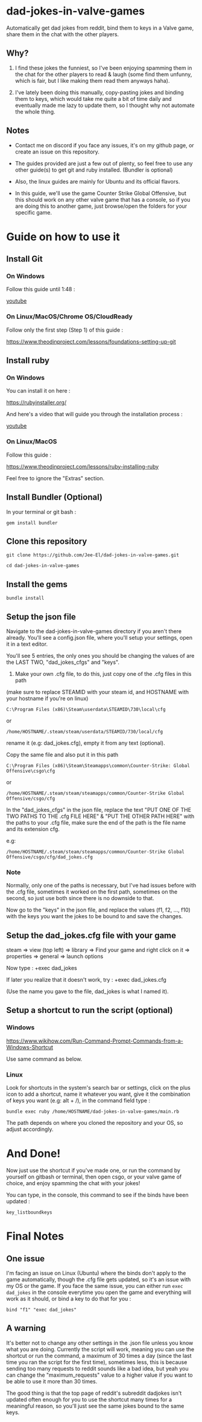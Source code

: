 # dad-jokes-in-valve-games

Automatically get dad jokes from reddit, bind them to keys in a Valve game, share them in the chat with the other players.

## Why?

1. I find these jokes the funniest, so I've been enjoying spamming them in the chat for the other players to read & laugh (some find them unfunny, which is fair, but I like making them read them anyways haha).

2. I've lately been doing this manually, copy-pasting jokes and binding them to keys, which would take me quite a bit of time daily and eventually made me lazy to update them, so I thought why not automate the whole thing.

## Notes

- Contact me on discord if you face any issues, it's on my github page, or create an issue on this repository.

- The guides provided are just a few out of plenty, so feel free to use any other guide(s) to get git and ruby installed. (Bundler is optional)

- Also, the linux guides are mainly for Ubuntu and its official flavors.

- In this guide, we'll use the game Counter Strike Global Offensive, but this should work on any other valve game that has a console, so if you are doing this to another game, just browse/open the folders for your specific game.

# Guide on how to use it

## Install Git

### On Windows

Follow this guide until 1:48 :

[youtube](https://www.youtube.com/watch?v=2j7fD92g-gE)

### On Linux/MacOS/Chrome OS/CloudReady

Follow only the first step (Step 1) of this guide :

https://www.theodinproject.com/lessons/foundations-setting-up-git

## Install ruby

### On Windows

You can install it on here :

https://rubyinstaller.org/

And here's a video that will guide you through the installation process :

[youtube](https://www.youtube.com/watch?v=XC1ccTyhLPI)

### On Linux/MacOS

Follow this guide :

https://www.theodinproject.com/lessons/ruby-installing-ruby

Feel free to ignore the "Extras" section.

## Install Bundler (Optional)

In your terminal or git bash :

`gem install bundler`

## Clone this repository

`git clone https://github.com/Jee-El/dad-jokes-in-valve-games.git`

`cd dad-jokes-in-valve-games`

## Install the gems

`bundle install`

## Setup the json file

Navigate to the dad-jokes-in-valve-games directory if you aren't there already. You'll see a config.json file, where you'll setup your settings, open it in a text editor.

You'll see 5 entries, the only ones you should be changing the values of are the LAST TWO, "dad_jokes_cfgs" and "keys".

1. Make your own .cfg file, to do this, just copy one of the .cfg files in this path

(make sure to replace STEAMID with your steam id, and HOSTNAME with your hostname if you're on linux)

`C:\Program Files (x86)\Steam\userdata\STEAMID\730\local\cfg`

or

`/home/HOSTNAME/.steam/steam/userdata/STEAMID/730/local/cfg`

rename it (e.g: dad_jokes.cfg), empty it from any text (optional).

Copy the same file and also put it in this path

`C:\Program Files (x86)\Steam\Steamapps\common\Counter-Strike: Global Offensive\csgo\cfg`

or

`/home/HOSTNAME/.steam/steam/steamapps/common/Counter-Strike Global Offensive/csgo/cfg`

In the "dad_jokes_cfgs" in the json file, replace the text "PUT ONE OF THE TWO PATHS TO THE .cfg FILE HERE" & "PUT THE OTHER PATH HERE" with the paths to your .cfg file, make sure the end of the path is the file name and its extension cfg.

e.g:

`/home/HOSTNAME/.steam/steam/steamapps/common/Counter-Strike Global Offensive/csgo/cfg/dad_jokes.cfg`

### Note

Normally, only one of the paths is necessary, but I've had issues before with the .cfg file, sometimes it worked on the first path, sometimes on the second, so just use both since there is no downside to that.

Now go to the "keys" in the json file, and replace the values (f1, f2, ..., f10) with the keys you want the jokes to be bound to and save the changes.

## Setup the dad_jokes.cfg file with your game

steam => view (top left) => library => Find your game and right click on it => properties => general => launch options

Now type : +exec dad_jokes

If later you realize that it doesn't work, try : +exec dad_jokes.cfg

(Use the name you gave to the file, dad_jokes is what I named it).

## Setup a shortcut to run the script (optional)

### Windows

https://www.wikihow.com/Run-Command-Prompt-Commands-from-a-Windows-Shortcut

Use same command as below.

### Linux

Look for shortcuts in the system's search bar or settings, click on the plus icon to add a shortcut, name it whatever you want, give it the combination of keys you want (e.g: alt + /), in the command field type :

`bundle exec ruby /home/HOSTNAME/dad-jokes-in-valve-games/main.rb`

The path depends on where you cloned the repository and your OS, so adjust accordingly.

# And Done!

Now just use the shortcut if you've made one, or run the command by yourself on gitbash or terminal, then open csgo, or your valve game of choice, and enjoy spamming the chat with your jokes!

You can type, in the console, this command to see if the binds have been updated :

`key_listboundkeys`

# Final Notes

## One issue

I'm facing an issue on Linux (Ubuntu) where the binds don't apply to the game automatically, though the .cfg file gets updated, so it's an issue with my OS or the game. If you face the same issue, you can either run `exec dad_jokes` in the console everytime you open the game and everything will work as it should, or bind a key to do that for you :

`bind "f1" "exec dad_jokes"`

## A warning

It's better not to change any other settings in the .json file unless you know what you are doing. Currently the script will work, meaning you can use the shortcut or run the command, a maximum of 30 times a day (since the last time you ran the script for the first time), sometimes less, this is because sending too many requests to reddit sounds like a bad idea, but yeah you can change the "maximum_requests" value to a higher value if you want to be able to use it more than 30 times.

The good thing is that the top page of reddit's subreddit dadjokes isn't updated often enough for you to use the shortcut many times for a meaningful reason, so you'll just see the same jokes bound to the same keys.
